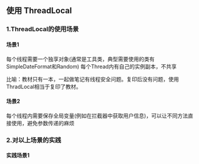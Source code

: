 ## 使用 ThreadLocal 

### 1.ThreadLocal的使用场景
#### 场景1
每个线程需要一个独享对象(通常是工具类，典型需要使用的类有SimpleDateFormat和Random) 每个Thread内有自己的实例副本，不共享

比喻：教材只有一本，一起做笔记有线程安全问题。复印后没有问题，使用ThradLocal相当于复印了教材。


#### 场景2
每个线程内需要保存全局变量(例如在拦截器中获取用户信息)，可以让不同方法直接使用，避免参数传递的麻烦


### 2.对以上场景的实践
#### 实践场景1

